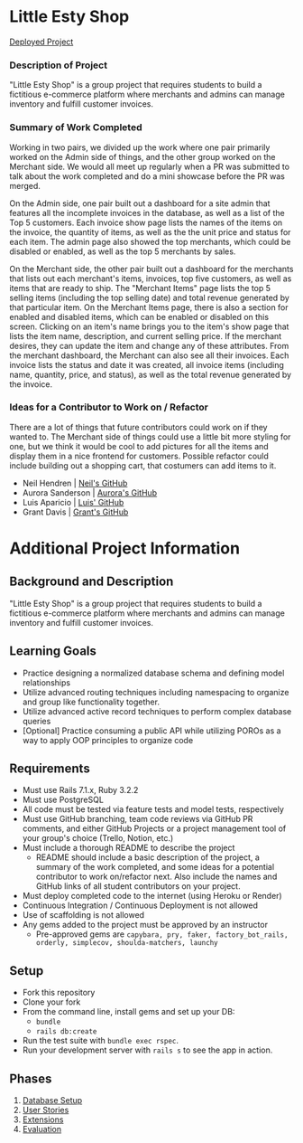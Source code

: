 # Little Esty Shop

[Deployed Project](https://mysterious-citadel-60964-c82fba892975.herokuapp.com/)

### Description of Project

"Little Esty Shop" is a group project that requires students to build a fictitious e-commerce platform where merchants and admins can manage inventory and fulfill customer invoices.

### Summary of Work Completed

Working in two pairs, we divided up the work where one pair primarily worked on the Admin side of things, and the other group worked on the Merchant side. We would all meet up regularly when a PR was submitted to talk about the work completed and do a mini showcase before the PR was merged. 

On the Admin side, one pair built out a dashboard for a site admin that features all the incomplete invoices in the database, as well as a list of the Top 5 customers. Each invoice show page lists the names of the items on the invoice, the quantity of items, as well as the the unit price and status for each item. The admin page also showed the top merchants, which could be disabled or enabled, as well as the top 5 merchants by sales.

On the Merchant side, the other pair built out a dashboard for the merchants that lists out each merchant's items, invoices, top five customers, as well as items that are ready to ship. The "Merchant Items" page lists the top 5 selling items (including the top selling date) and total revenue generated by that particular item. On the Merchant Items page, there is also a section for enabled and disabled items, which can be enabled or disabled on this screen. Clicking on an item's name brings you to the item's show page that lists the item name, description, and current selling price. If the merchant desires, they can update the item and change any of these attributes. From the merchant dashboard, the Merchant can also see all their invoices. Each invoice lists the status and date it was created, all invoice items (including name, quantity, price, and status), as well as the total revenue generated by the invoice.

### Ideas for a Contributor to Work on / Refactor

There are a lot of things that future contributors could work on if they wanted to. The Merchant side of things could use a little bit more styling for one, but we think it would be cool to add pictures for all the items and display them in a nice frontend for customers. Possible refactor could include building out a shopping cart, that costumers can add items to it.


* Neil Hendren | [Neil's GitHub](https://github.com/NeilTheSeal)
* Aurora Sanderson | [Aurora's GitHub](https://github.com/AuroraTuring)
* Luis Aparicio | [Luis' GitHub](https://github.com/LuisAparicio14)
* Grant Davis | [Grant's GitHub](https://github.com/grantdavis303)



# Additional Project Information

## Background and Description

"Little Esty Shop" is a group project that requires students to build a fictitious e-commerce platform where merchants and admins can manage inventory and fulfill customer invoices.

## Learning Goals
- Practice designing a normalized database schema and defining model relationships
- Utilize advanced routing techniques including namespacing to organize and group like functionality together.
- Utilize advanced active record techniques to perform complex database queries
- [Optional] Practice consuming a public API while utilizing POROs as a way to apply OOP principles to organize code

## Requirements
- Must use Rails 7.1.x, Ruby 3.2.2
- Must use PostgreSQL
- All code must be tested via feature tests and model tests, respectively
- Must use GitHub branching, team code reviews via GitHub PR comments, and either GitHub Projects or a project management tool of your group's choice (Trello, Notion, etc.)
- Must include a thorough README to describe the project
   - README should include a basic description of the project, a summary of the work completed, and some ideas for a potential contributor to work on/refactor next. Also include the names and GitHub links of all student contributors on your project. 
- Must deploy completed code to the internet (using Heroku or Render)
- Continuous Integration / Continuous Deployment is not allowed
- Use of scaffolding is not allowed
- Any gems added to the project must be approved by an instructor
  - Pre-approved gems are `capybara, pry, faker, factory_bot_rails, orderly, simplecov, shoulda-matchers, launchy`

## Setup

* Fork this repository
* Clone your fork
* From the command line, install gems and set up your DB:
    * `bundle`
    * `rails db:create`
* Run the test suite with `bundle exec rspec`.
* Run your development server with `rails s` to see the app in action.

## Phases

1. [Database Setup](./doc/db_setup.md)
1. [User Stories](./doc/user_stories.md)
1. [Extensions](./doc/extensions.md)
1. [Evaluation](./doc/evaluation.md)
